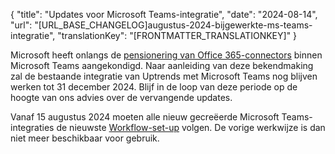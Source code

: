 {
  "title": "Updates voor Microsoft Teams-integratie",
  "date": "2024-08-14",
  "url": "[URL_BASE_CHANGELOG]augustus-2024-bijgewerkte-ms-teams-integratie",
  "translationKey": "[FRONTMATTER_TRANSLATIONKEY]"
}

Microsoft heeft onlangs de [pensionering van Office 365-connectors]([LINK_URL_1]) binnen Microsoft Teams aangekondigd. Naar aanleiding van deze bekendmaking zal de bestaande integratie van Uptrends met Microsoft Teams nog blijven werken tot 31 december 2024. Blijf in de loop van deze periode op de hoogte van ons advies over de vervangende updates.

Vanaf 15 augustus 2024 moeten alle nieuw gecreëerde Microsoft Teams-integraties de nieuwste [Workflow-set-up]([LINK_URL_2]) volgen. De vorige werkwijze is dan niet meer beschikbaar voor gebruik.